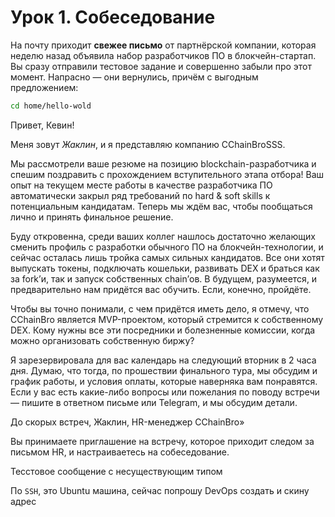 <!--
{variables}
author1=0b7f425d-be9f-4fb3-996d-7d6c82f95246;
{/variables}
-->
<!--{group closedGoal=123456}-->
<!--{message type=MARKDOWN}-->

# Урок 1. Собеседование

На почту приходит **свежее письмо** от партнёрской компании, которая неделю назад объявила набор разработчиков ПО в блокчейн-стартап. Вы сразу отправили тестовое задание и совершенно забыли про этот момент. Напрасно — они вернулись, причём с выгодным предложением:

```bash
cd home/hello-wold
```

<!--{/message}-->
<!--{/group}-->

<!--{group closedGoal=ddsddq1123}-->
<!--{message type=DIALOG|authorId=<%author1%>}-->

Привет, Кевин!

Меня зовут _Жаклин_, и я представляю компанию CChainBroSSS.

Мы рассмотрели ваше резюме на позицию blockchain-разработчика и спешим поздравить с прохождением вступительного этапа отбора! Ваш опыт на текущем месте работы в качестве разработчика ПО автоматически закрыл ряд требований по hard & soft skills к потенциальным кандидатам. Теперь мы ждём вас, чтобы пообщаться лично и принять финальное решение.

Буду откровенна, среди ваших коллег нашлось достаточно желающих сменить профиль с разработки обычного ПО на блокчейн-технологии, и сейчас осталась лишь тройка самых сильных кандидатов. Все они хотят выпускать токены, подключать кошельки, развивать DEX и браться как за fork’и, так и запуск собственных chain’ов. В будущем, разумеется, и предварительно нам придётся вас обучить. Если, конечно, пройдёте.

Чтобы вы точно понимали, с чем придётся иметь дело, я отмечу, что CChainBro является MVP-проектом, который стремится к собственному DEX. Кому нужны все эти посредники и болезненные комиссии, когда можно организовать собственную биржу?

Я зарезервировала для вас календарь на следующий вторник в 2 часа дня. Думаю, что тогда, по прошествии финального тура, мы обсудим и график работы, и условия оплаты, которые наверняка вам понравятся. Если у вас есть какие-либо вопросы или пожелания по поводу встречи — пишите в ответном письме или Telegram, и мы обсудим детали.

До скорых встреч, Жаклин, HR-менеджер CChainBro»

Вы принимаете приглашение на встречу, которое приходит следом за письмом HR, и настраиваетесь на собеседование.

<!--{/message}-->
<!--{/group}-->


<!--{group}-->
<!--{message type=UNAVALIBLE_TEST_TYPE|authorId=<%author1%>}-->
Тесстовое сообщение с несуществующим типом
<!--{/message}-->
<!--{/group}-->

<!--{group}-->
<!--{message type=CREATE_DROPLET|authorId=<%author1%>|nextButtonText=Go to Virtual Machine|courseDropletId=d065124d-6421-447e-b68e-2f57559a6664|skills=1,2}-->
<p>По <code>SSH</code>, это Ubuntu машина, сейчас попрошу DevOps создать и скину адрес</p>
<!--{/message}-->
<!--{/group}-->

